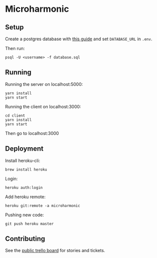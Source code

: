# Microharmonic

## Setup

Create a postgres database with [this guide](https://www.codementor.io/engineerapart/getting-started-with-postgresql-on-mac-osx-are8jcopb) and set `DATABASE_URL` in `.env`.

Then run:

```
psql -U <username> -f database.sql
```

## Running

Running the server on localhost:5000:

```
yarn install
yarn start
```

Running the client on localhost:3000:

```
cd client
yarn install
yarn start
```

Then go to localhost:3000

## Deployment

Install heroku-cli:

```
brew install heroku
```

Login:

```
heroku auth:login
```

Add heroku remote:

```
heroku git:remote -a microharmonic
```

Pushing new code:

```
git push heroku master
```

## Contributing

See the [public trello board](https://trello.com/b/NAr6ByNU/tasks) for stories and tickets.
